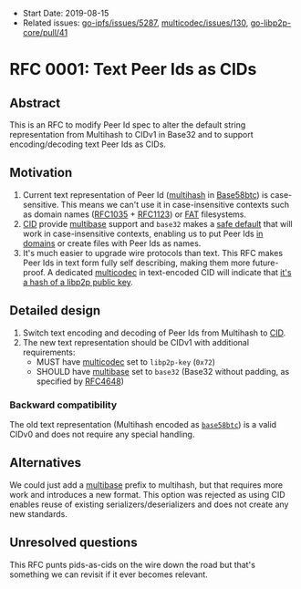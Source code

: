 - Start Date: 2019-08-15
- Related issues: [go-ipfs/issues/5287](https://github.com/ipfs/go-ipfs/issues/5287), [multicodec/issues/130](https://github.com/multiformats/multicodec/issues/130), [go-libp2p-core/pull/41](https://github.com/libp2p/go-libp2p-core/pull/41)

# RFC 0001: Text Peer Ids as CIDs

## Abstract

This is an RFC to modify Peer Id spec to alter the default string representation
from Multihash to CIDv1 in Base32 and to support encoding/decoding text Peer Ids as CIDs.

[ipld-cid-spec]: https://github.com/ipld/cid

## Motivation

1.  Current text representation of Peer Id ([multihash][multihash] in [Base58btc][base58btc]) is case-sensitive.
    This means we can't use it in case-insensitive contexts such as domain names ([RFC1035][rfc1035] + [RFC1123][rfc1123]) or [FAT](fat) filesystems.
2.  [CID][ipld-cid-spec] provide [multibase][multibase] support and `base32`
    makes a [safe default][cidv1b32-move] that will work  in case-insensitive contexts,
    enabling us to put Peer Ids  [in domains][cid-in-subdomains] or create files with Peer Ids as names.
3.  It's much easier to upgrade wire protocols than text.
    This RFC makes Peer Ids in text form fully self describing, making them more future-proof.
    A dedicated [multicodec][multicodec] in text-encoded CID will indicate that [it's a hash of a libp2p public key][libp2p-key-multicodec].

[rfc1035]: http://tools.ietf.org/html/rfc1035
[rfc1123]: https://tools.ietf.org/html/rfc1123
[multibase]: https://github.com/multiformats/multibase/
[multicodec]: https://github.com/multiformats/multicodec
[multihash]: https://github.com/multiformats/multihash
[cid-in-subdomains]: https://github.com/ipfs/in-web-browsers/issues/89
[libp2p-key-multicodec]: https://github.com/multiformats/multicodec/issues/130
[cidv1b32-move]: https://github.com/ipfs/ipfs/issues/337
[base58btc]: https://en.bitcoinwiki.org/wiki/Base58#Alphabet_Base58
[fat]: https://en.wikipedia.org/wiki/Design_of_the_FAT_file_system

## Detailed design

1. Switch text encoding and decoding of Peer Ids from Multihash to [CID][ipld-cid-spec].
2. The new text representation should be CIDv1 with additional requirements:
    - MUST have [multicodec][multicodec] set to `libp2p-key` (`0x72`)
    - SHOULD have [multibase][multibase] set to `base32` (Base32 without padding, as specified by [RFC4648][rfc4648])

[rfc4648]: https://tools.ietf.org/html/rfc4648

### Backward compatibility

The old text representation (Multihash encoded as [`base58btc`][base58btc])
is a valid CIDv0 and does not require any special handling.

[base58btc]: https://en.bitcoinwiki.org/wiki/Base58#Alphabet_Base58

## Alternatives

We could just add a [multibase][multibase] prefix to multihash, but that requires more work and introduces a new format.
This option was rejected as using CID enables reuse of existing serializers/deserializers and does not create any new standards.

## Unresolved questions

This RFC punts pids-as-cids on the wire down the road but that's something we can revisit if it ever becomes relevant.

[go-libp2p-core-41]: https://github.com/libp2p/go-libp2p-core/pull/41
[libp2p-specs-111]: https://github.com/libp2p/specs/issues/111
